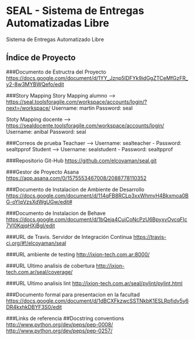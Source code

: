SEAL - Sistema de Entregas Automatizadas Libre
====

Sistema de Entregas Automatizado Libre

Índice de Proyecto
------------------

###Documento de Estructra del Proyecto
https://docs.google.com/document/d/1YY_Jznp5lDFYk9idGgZTCeMfGzFR_y2-8w3MYBWQefo/edit

###Story Mapping
Story Mapping alumno --> https://seal.toolsforagile.com/workspace/accounts/login/?next=/workspace/
Username: martin
Password: seal

Stoty Mapping docente --> https://sealdocente.toolsforagile.com/workspace/accounts/login/
Username: anibal
Password: seal

###Correos de prueba
Teachaer --> Username: sealteacher - Password: sealtpprof 
Student  --> Username: sealstudent - Password: sealtpprof

###Repositorio Git-Hub
https://github.com/elcoyaman/seal.git

###Gestor de Proyecto Asana
https://app.asana.com/0/1575553467008/2088778110352

###Documento de Instalacion de Ambiente de Desarrollo
https://docs.google.com/document/d/114qFB8RCLp3xxWhmyH4Bkxmoa0BG-oYIqVzsXdWgUGw/edit#

###Documento de Instalacion de Behave
https://docs.google.com/document/d/1bQeja4CuiCoNcPzU6BpyxvOvcqFIc7Vl0KqjqHXjBgI/edit

###URL de Travis. Servidor de Integración Continua
https://travis-ci.org/#!/elcoyaman/seal

###URL ambiente de testing
http://ixion-tech.com.ar:8000/

###URL Ultimo analisis de cobertura
http://ixion-tech.com.ar/seal/coverage/

###URL Ultimo analisis lint
http://ixion-tech.com.ar/seal/pylint/pylint.html

###Documento formal para presentacion en la facultad
https://docs.google.com/document/d/1dBCXFkzwcSSTNkbK1ESLRpfidv5y6DR4kxhkDBYF3S0/edit

###Links de referencia
##Docstring conventions
http://www.python.org/dev/peps/pep-0008/
http://www.python.org/dev/peps/pep-0257/
